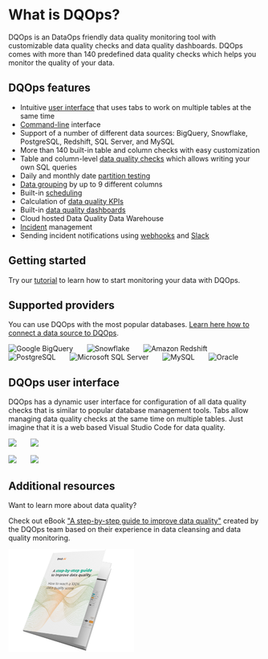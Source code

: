 # What is DQOps?

DQOps is an DataOps friendly data quality monitoring tool with customizable data quality checks and data quality dashboards.
DQOps comes with more than 140 predefined data quality checks which helps you monitor the quality of your data.

## DQOps features
- Intuitive [user interface](./dqo-concepts/user-interface-overview/user-interface-overview.md) that uses tabs
  to work on multiple tables at the same time
- [Command-line](./dqo-concepts/command-line-interface/command-line-interface.md) interface
- Support of a number of different data sources: BigQuery, Snowflake, PostgreSQL, Redshift, SQL Server, and MySQL
- More than 140 built-in table and column checks with easy customization
- Table and column-level [data quality checks](./dqo-concepts/checks/index.md) which allows writing your own SQL queries
- Daily and monthly date [partition testing](./dqo-concepts/checks/partition-checks/partition-checks.md)
- [Data grouping](./dqo-concepts/data-grouping/data-grouping.md) by up to 9 different columns
- Built-in [scheduling](./working-with-dqo/schedules/index.md)
- Calculation of [data quality KPIs](./dqo-concepts/data-quality-kpis/data-quality-kpis.md)
- Built-in [data quality dashboards](./dqo-concepts/data-quality-dashboards/data-quality-dashboards.md)
- Cloud hosted Data Quality Data Warehouse
- [Incident](./working-with-dqo/incidents-and-notifications/incidents.md) management
- Sending incident notifications using [webhooks](./integrations/webhooks/index.md) and [Slack](./integrations/slack/configuring-slack-notifications.md)

## Getting started

Try our [tutorial](./getting-started/index.md) to learn how to start monitoring your data with DQOps.

## Supported providers

You can use DQOps with the most popular databases. [Learn here how to connect a data source to DQOps](./data-sources/index.md).

![Google BigQuery](https://dqops.com/docs/images/connections/google-bigquery.png)
&nbsp; &nbsp; &nbsp; ![Snowflake](https://dqops.com/docs/images/connections/snowflake.png)
&nbsp; &nbsp; &nbsp; ![Amazon Redshift](https://dqops.com/docs/images/connections/amazon-redshift.png)
&nbsp; &nbsp; &nbsp; ![PostgreSQL](https://dqops.com/docs/images/connections/postgresql.png)
&nbsp; &nbsp; &nbsp; ![Microsoft SQL Server](https://dqops.com/docs/images/connections/microsoft-sql-server.png)
&nbsp; &nbsp; &nbsp; ![MySQL](https://dqops.com/docs/images/connections/mysql.png)
&nbsp; &nbsp; &nbsp; ![Oracle](https://dqops.com/docs/images/connections/oracle2.png)

## DQOps user interface

DQOps has a dynamic user interface for configuration of all data quality checks that is similar to popular database management tools.
Tabs allow managing data quality checks at the same time on multiple tables. Just imagine that it is a web based
Visual Studio Code for data quality. 

![](https://dqops.com/docs/images/dqo-screen1.png) &nbsp; &nbsp; &nbsp; ![](https://dqops.com/docs/images/dqo-screen2.png)


![](https://dqops.com/docs/images/dqo-screen3.png) &nbsp; &nbsp; &nbsp; ![](https://dqops.com/docs/images/dqo-screen4.png) 

## Additional resources

Want to learn more about data quality? 

Check out eBook ["A step-by-step guide to improve data quality"](https://dqops.com/dqo_ebook_a_step-by-step_guide_to_improve_data_quality-2/)
created by the DQOps team based on their experience in data cleansing and data quality monitoring.

![A step-by-step guide to improve data quality](./images/ebook.png "A step-by-step guide to improve data quality")

